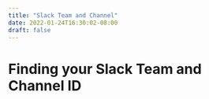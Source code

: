 ```yaml
---
title: "Slack Team and Channel"
date: 2022-01-24T16:30:02-08:00
draft: false
---
```


# Finding your Slack Team and Channel ID

